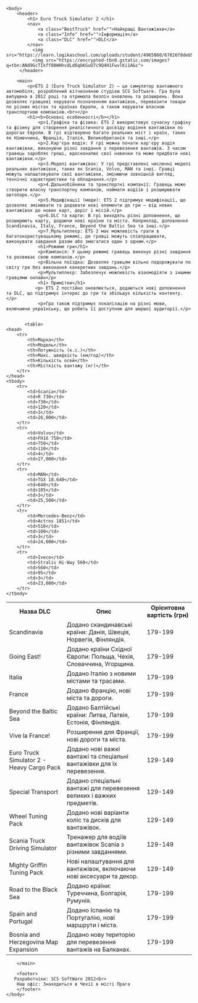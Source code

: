 
<html>
     <head>
          <title>Euro Truck Simulator 2</title>
          <link rel="stylesheet"href="style.css"/>
    </head>
 
        
    <body>
        <header>
            <h1> Euro Truck Simulator 2 </h1>
            <nav>
                <a class="BestTruck" href="">Найкращі Вантажівки</a>
                <a class="Info" href="">Інформація</a>
                <a class="DLC" href="">DLC</a>
            </nav>
              <img src="https://learn.logikaschool.com/uploads/student/4965860/67826f8deb59f.jpg">
              <img src="https://encrypted-tbn0.gstatic.com/images?q=tbn:ANd9GcTIkff80WHhvdLd6qbKGuO7c9Q4H1FwvlKi1A&s">
         </header>
        
        <main>
            <p>ETS 2 (Euro Truck Simulator 2) – це симулятор вантажного автомобіля, розроблений вітчизняною студією SCS Software. Гра була випущена в 2012 році та отримала безліч оновлень та розширень. Вона дозволяє гравцеві керувати позначенням вантажівок, перевозити товари по різних містах та країнах Європи, а також керувати власною транспортною компанією.<br></p>
            <h1><b>Основні особенності</b></h1>
                <p>1.Графіка та фізика: ETS 2 використовує сучасну графіку та фізику для створення реалістичного досвіду водіння вантажівки по дорогах Європи. В грі відтворено багато реальних міст і країн, таких як Німеччина, Франція, Італія, Великобританія та інші.</p>
                <p>2.Кар'єра водія: У грі можна почати кар'єру водія вантажівки, виконуючи різні завдання з перевезення вантажів. З часом гравець заробляє гроші, вдосконалює свої навички та може придбати нові вантажівки.</p>
                <p>3.Моделі вантажівок: У грі представлені численні моделі реальних вантажівок, таких як Scania, Volvo, MAN та інші. Гравці можуть налаштовувати свої вантажівки, змінюючи зовнішній вигляд, технічні характеристики та обладнання.</p>
                <p>4.Дальнобійники та транспортні компанії: Гравець може створити власну транспортну компанію, наймати водіїв і розширювати автопарк.</p>
                <p>5.Модифікації (моди): ETS 2 підтримує модифікації, що дозволяє змінювати та додавати нові елементи до гри — від нових вантажівок до нових карт, доріг і місій.</p>
                <p>6.DLC та карти: В грі виходять різні доповнення, що розширюють карту, додаючи нові країни та міста. Наприклад, доповнення Scandinavia, Italy, France, Beyond the Baltic Sea та інші.</p>
                <p>7.Мультиплеєр: ETS 2 має можливість грати в багатокористувацькому режимі, де гравці можуть співпрацювати, виконувати завдання разом або змагатися один з одним.</p>
                <h1>Режими гри</h1>
                <p>Кампанія: У цьому режимі гравець виконує різні завдання та розвиває свою компанію.</p>
                <p>Вільна поїздка: Дозволяє гравцям вільно подорожувати по світу гри без виконання конкретних завдань.</p>
                <p>Мультиплеєр: Забезпечує можливість взаємодіяти з іншими гравцями онлайн</p>
                <h1> Примітки</h1>
               <p> ETS 2 постійно оновлюється, додаються нові доповнення та DLC, що підтримує інтерес до гри та збільшує кількість контенту.</p>
                <p>Гра також підтримує локалізацію на різні мови, включаючи українську, що робить її доступною для ширшої аудиторії.</p>


           <table>
    <head>
        <tr>
            <th>Марка</th>
            <th>Модель</th>
            <th>Потужність (к.с.)</th>
            <th>Макс. швидкість (км/год)</th>
            <th>Кількість осей</th>
            <th>Місткість вантажу (кг)</th>
        </tr>
    </head>
    <tbody>
        <tr>
            <td>Scania</td>
            <td>R 730</td>
            <td>730</td>
            <td>120</td>
            <td>3</td>
            <td>26,000</td>
        </tr>
        <tr>
            <td>Volvo</td>
            <td>FH16 750</td>
            <td>750</td>
            <td>110</td>
            <td>4</td>
            <td>27,000</td>
        </tr>
        <tr>
            <td>MAN</td>
            <td>TGX 18.640</td>
            <td>640</td>
            <td>105</td>
            <td>3</td>
            <td>25,500</td>
        </tr>
        <tr>
            <td>Mercedes-Benz</td>
            <td>Actros 1851</td>
            <td>510</td>
            <td>100</td>
            <td>3</td>
            <td>24,000</td>
        </tr>
        <tr>
            <td>Iveco</td>
            <td>Stralis Hi-Way 560</td>
            <td>560</td>
            <td>95</td>
            <td>3</td>
            <td>23,000</td>
        </tr>
    </tbody>
</table>
<table>
    <tr>
        <th>Назва DLC</th>
        <th>Опис</th>
        <th>Орієнтовна вартість (грн)</th>
    </tr>
    <tr>
        <td>Scandinavia</td>
        <td>Додано скандинавські країни: Данія, Швеція, Норвегія, Фінляндія.</td>
        <td>179-199</td>
    </tr>
    <tr>
        <td>Going East!</td>
        <td>Додано країни Східної Європи: Польща, Чехія, Словаччина, Угорщина.</td>
        <td>179-199</td>
    </tr>
    <tr>
        <td>Italia</td>
        <td>Додано Італію з новими містами та трасами.</td>
        <td>179-199</td>
    </tr>
    <tr>
        <td>France</td>
        <td>Додано Францію, нові міста та дороги.</td>
        <td>179-199</td>
    </tr>
    <tr>
        <td>Beyond the Baltic Sea</td>
        <td>Додано Балтійські країни: Литва, Латвія, Естонія, Фінляндія.</td>
        <td>179-199</td>
    </tr>
    <tr>
        <td>Vive la France!</td>
        <td>Розширення для Франції, нові дороги та міста.</td>
        <td>179-199</td>
    </tr>
    <tr>
        <td>Euro Truck Simulator 2 - Heavy Cargo Pack</td>
        <td>Додано нові важкі вантажі та спеціальні вантажівки для їх перевезення.</td>
        <td>129-149</td>
    </tr>
    <tr>
        <td>Special Transport</td>
        <td>Додано спеціальні вантажі для перевезення великих і важких предметів.</td>
        <td>129-149</td>
    </tr>
    <tr>
        <td>Wheel Tuning Pack</td>
        <td>Додано нові варіанти коліс та дисків для вантажівок.</td>
        <td>129-149</td>
    </tr>
    <tr>
        <td>Scania Truck Driving Simulator</td>
        <td>Тренажер для водіїв вантажівок Scania з різними завданнями.</td>
        <td>129-149</td>
    </tr>
    <tr>
        <td>Mighty Griffin Tuning Pack</td>
        <td>Нові налаштування для вантажівок, включаючи нові аксесуари та декор.</td>
        <td>129-149</td>
    </tr>
    <tr>
        <td>Road to the Black Sea</td>
        <td>Додано країни: Туреччина, Болгарія, Румунія.</td>
        <td>179-199</td>
    </tr>
    <tr>
        <td>Spain and Portugal</td>
        <td>Додано Іспанію та Португалію, нові маршрути і міста.</td>
        <td>179-199</td>
    </tr>
    <tr>
        <td>Bosnia and Herzegovina Map Expansion</td>
        <td>Додано нову територію для перевезення вантажів на Балканах.</td>
        <td>179-199</td>
    </tr>
</table>

        </main>
            
        <footer>
       Разработчіки: SCS SoftWare 2012<br>
        Наш офіс: Знаходиться в Чехії в місті Прага    
        </footer>
    </body>
      
</html>
